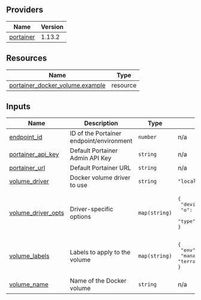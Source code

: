 <!-- BEGIN_TF_DOCS -->


## Providers

| Name | Version |
|------|---------|
| <a name="provider_portainer"></a> [portainer](#provider\_portainer) | 1.13.2 |

## Resources

| Name | Type |
|------|------|
| [portainer_docker_volume.example](https://registry.terraform.io/providers/portainer/portainer/latest/docs/resources/docker_volume) | resource |

## Inputs

| Name | Description | Type | Default | Required |
|------|-------------|------|---------|:--------:|
| <a name="input_endpoint_id"></a> [endpoint\_id](#input\_endpoint\_id) | ID of the Portainer endpoint/environment | `number` | n/a | yes |
| <a name="input_portainer_api_key"></a> [portainer\_api\_key](#input\_portainer\_api\_key) | Default Portainer Admin API Key | `string` | n/a | yes |
| <a name="input_portainer_url"></a> [portainer\_url](#input\_portainer\_url) | Default Portainer URL | `string` | n/a | yes |
| <a name="input_volume_driver"></a> [volume\_driver](#input\_volume\_driver) | Docker volume driver to use | `string` | `"local"` | no |
| <a name="input_volume_driver_opts"></a> [volume\_driver\_opts](#input\_volume\_driver\_opts) | Driver-specific options | `map(string)` | <pre>{<br/>  "device": "tmpfs",<br/>  "o": "size=100m,uid=1000",<br/>  "type": "tmpfs"<br/>}</pre> | no |
| <a name="input_volume_labels"></a> [volume\_labels](#input\_volume\_labels) | Labels to apply to the volume | `map(string)` | <pre>{<br/>  "env": "test",<br/>  "managed": "terraform"<br/>}</pre> | no |
| <a name="input_volume_name"></a> [volume\_name](#input\_volume\_name) | Name of the Docker volume | `string` | n/a | yes |
<!-- END_TF_DOCS -->